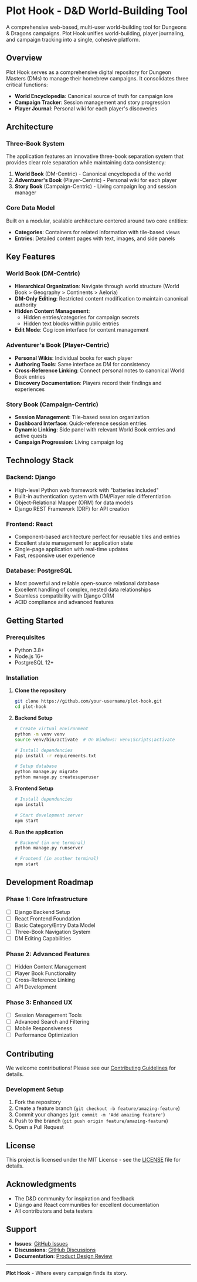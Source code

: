 # Plot Hook - D&D World-Building Tool

A comprehensive web-based, multi-user world-building tool for Dungeons & Dragons campaigns. Plot Hook unifies world-building, player journaling, and campaign tracking into a single, cohesive platform.

## Overview

Plot Hook serves as a comprehensive digital repository for Dungeon Masters (DMs) to manage their homebrew campaigns. It consolidates three critical functions:

- **World Encyclopedia**: Canonical source of truth for campaign lore
- **Campaign Tracker**: Session management and story progression  
- **Player Journal**: Personal wiki for each player's discoveries

## Architecture

### Three-Book System

The application features an innovative three-book separation system that provides clear role separation while maintaining data consistency:

1. **World Book** (DM-Centric) - Canonical encyclopedia of the world
2. **Adventurer's Book** (Player-Centric) - Personal wiki for each player
3. **Story Book** (Campaign-Centric) - Living campaign log and session manager

### Core Data Model

Built on a modular, scalable architecture centered around two core entities:

- **Categories**: Containers for related information with tile-based views
- **Entries**: Detailed content pages with text, images, and side panels

## Key Features

### World Book (DM-Centric)
- **Hierarchical Organization**: Navigate through world structure (World Book > Geography > Continents > Aeloria)
- **DM-Only Editing**: Restricted content modification to maintain canonical authority
- **Hidden Content Management**: 
  - Hidden entries/categories for campaign secrets
  - Hidden text blocks within public entries
- **Edit Mode**: Cog icon interface for content management

### Adventurer's Book (Player-Centric)
- **Personal Wikis**: Individual books for each player
- **Authoring Tools**: Same interface as DM for consistency
- **Cross-Reference Linking**: Connect personal notes to canonical World Book entries
- **Discovery Documentation**: Players record their findings and experiences

### Story Book (Campaign-Centric)
- **Session Management**: Tile-based session organization
- **Dashboard Interface**: Quick-reference session entries
- **Dynamic Linking**: Side panel with relevant World Book entries and active quests
- **Campaign Progression**: Living campaign log

## Technology Stack

### Backend: Django
- High-level Python web framework with "batteries included"
- Built-in authentication system with DM/Player role differentiation
- Object-Relational Mapper (ORM) for data models
- Django REST Framework (DRF) for API creation

### Frontend: React
- Component-based architecture perfect for reusable tiles and entries
- Excellent state management for application state
- Single-page application with real-time updates
- Fast, responsive user experience

### Database: PostgreSQL
- Most powerful and reliable open-source relational database
- Excellent handling of complex, nested data relationships
- Seamless compatibility with Django ORM
- ACID compliance and advanced features

## Getting Started

### Prerequisites
- Python 3.8+
- Node.js 16+
- PostgreSQL 12+

### Installation

1. **Clone the repository**
   ```bash
   git clone https://github.com/your-username/plot-hook.git
   cd plot-hook
   ```

2. **Backend Setup**
   ```bash
   # Create virtual environment
   python -m venv venv
   source venv/bin/activate  # On Windows: venv\Scripts\activate
   
   # Install dependencies
   pip install -r requirements.txt
   
   # Setup database
   python manage.py migrate
   python manage.py createsuperuser
   ```

3. **Frontend Setup**
   ```bash
   # Install dependencies
   npm install
   
   # Start development server
   npm start
   ```

4. **Run the application**
   ```bash
   # Backend (in one terminal)
   python manage.py runserver
   
   # Frontend (in another terminal)
   npm start
   ```

## Development Roadmap

### Phase 1: Core Infrastructure
- [ ] Django Backend Setup
- [ ] React Frontend Foundation
- [ ] Basic Category/Entry Data Model
- [ ] Three-Book Navigation System
- [ ] DM Editing Capabilities

### Phase 2: Advanced Features
- [ ] Hidden Content Management
- [ ] Player Book Functionality
- [ ] Cross-Reference Linking
- [ ] API Development

### Phase 3: Enhanced UX
- [ ] Session Management Tools
- [ ] Advanced Search and Filtering
- [ ] Mobile Responsiveness
- [ ] Performance Optimization

## Contributing

We welcome contributions! Please see our [Contributing Guidelines](CONTRIBUTING.md) for details.

### Development Setup
1. Fork the repository
2. Create a feature branch (`git checkout -b feature/amazing-feature`)
3. Commit your changes (`git commit -m 'Add amazing feature'`)
4. Push to the branch (`git push origin feature/amazing-feature`)
5. Open a Pull Request

## License

This project is licensed under the MIT License - see the [LICENSE](LICENSE) file for details.

## Acknowledgments

- The D&D community for inspiration and feedback
- Django and React communities for excellent documentation
- All contributors and beta testers

## Support

- **Issues**: [GitHub Issues](https://github.com/your-username/plot-hook/issues)
- **Discussions**: [GitHub Discussions](https://github.com/your-username/plot-hook/discussions)
- **Documentation**: [Product Design Review](Product_Design_Review.md)

---

**Plot Hook** - Where every campaign finds its story.
